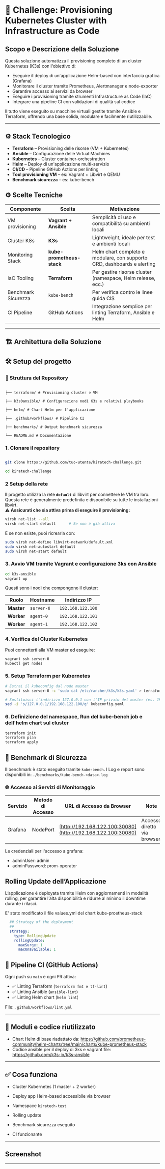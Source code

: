 # 🔧 Challenge: Provisioning Kubernetes Cluster with Infrastructure as Code


## Scopo e Descrizione della Soluzione

Questa soluzione automatizza il provisioning completo di un cluster Kubernetes (K3s) con l'obiettivo di:

- Eseguire il deploy di un'applicazione Helm-based con interfaccia grafica (Grafana)
- Monitorare il cluster tramite Prometheus, Alertmanager e node-exporter
- Garantire accesso ai servizi da browser
- Eseguire i provisioning tramite strumenti Infrastructure as Code (IaC)
- Integrare una pipeline CI con validazioni di qualità sul codice

Il tutto viene eseguito su macchine virtuali gestite tramite Ansible e Terraform, offrendo una base solida, modulare e facilmente riutilizzabile.

---
  

## ⚙️ Stack Tecnologico

- **Terraform** – Provisioning delle risorse (VM + Kubernetes)
- **Ansible** – Configurazione delle Virtual Machines
- **Kubernetes** – Cluster container-orchestration
- **Helm** – Deploy di un'applicazione multi-servizio
- **CI/CD** – Pipeline GitHub Actions per linting
- **Tool provisioning VM** – es: Vagrant + Libvirt e QEMU
- **Benchmark sicurezza** – es: kube-bench


## ⚙️ Scelte Tecniche

| Componente         | Scelta                   | Motivazione                                                                 |
|--------------------|--------------------------|------------------------------------------------------------------------------|
| VM provisioning    | **Vagrant + Ansible**    | Semplicità di uso e compatibilità su ambienti locali                       |
| Cluster K8s        | **K3s**                  | Lightweight, ideale per test e ambienti locali                              |
| Monitoring Stack   | **kube-prometheus-stack**| Helm chart completo e modulare, con supporto CRD, dashboards e alerting     |
| IaC Tooling        | **Terraform**            | Per gestire risorse cluster (namespace, Helm release, ecc.)                 |
| Benchmark Sicurezza| `kube-bench`             | Per verifica contro le linee guida CIS                                      |
| CI Pipeline        | GitHub Actions           | Integrazione semplice per linting Terraform, Ansible e Helm                |

---



## 🏗️ Architettura della Soluzione


## 🛠️ Setup del progetto

### 📁 Struttura del Repository  

```

├── terraform/ # Provisioning cluster e VM

├── k3s0ansible/ # Configurazione nodi K3s e relativi playbooks

├── helm/ # Chart Helm per l'applicazione

├── .github/workflows/ # Pipeline CI

├── benchmarks/ # Output benchmark sicurezza

└── README.md # Documentazione

```

### 1. Clonare il repository

```bash

git clone https://github.com/tuo-utente/kiratech-challenge.git

cd kiratech-challenge

```

### 2 Setup della rete

ll progetto utilizza la rete **`default`** di libvirt per connettere le VM tra loro.
Questa rete è generalmente predefinita e disponibile su tutte le installazioni libvirt.  
⚠️ **Assicurati che sia attiva prima di eseguire il provisioning:**

```bash
virsh net-list --all
virsh net-start default      # Se non è già attiva
```

E se non esiste, puoi ricrearla con:
```bash
sudo virsh net-define libvirt-network/default.xml
sudo virsh net-autostart default
sudo virsh net-start default
```
### 3. Avvio VM tramite Vagrant e configurazione 3ks con Ansible

```bash
cd k3s-ansible
vagrant up
```

Questi sono i nodi che compongono il cluster:

|Ruolo|Hostname|Indirizzo IP|
|---|---|---|
|**Master**|`server-0`|`192.168.122.100`|
|**Worker**|`agent-0`|`192.168.122.101`|
|**Worker**|`agent-1`|`192.168.122.102`|

### 4. Verifica del Cluster Kubernetes

Puoi connetterti alla VM master ed eseguire:
```bash
vagrant ssh server-0
kubectl get nodes
```

### 5. Setup Terraform per Kubernetes

```bash
# Estrai il kubeconfig dal nodo master
vagrant ssh server-0 -c 'sudo cat /etc/rancher/k3s/k3s.yaml' > terraform/kubeconfig.yaml

# Sostituisci l'indirizzo 127.0.0.1 con l'IP privato del master (es. 192.168.122.100)
sed -i 's/127.0.0.1/192.168.122.100/g' kubeconfig.yaml
```

### 6. Definizione del namespace, Run del kube-bench job  e dell'helm chart sul cluster

```bash
terraform init
terraform plan
terraform apply
```

## 🧪 Benchmark di Sicurezza

Il benchmark è stato eseguito tramite `kube-bench`.
I Log e report sono disponibili in: `./benchmarks/kube-bench-<data>.log`

  
### 🌐 Accesso ai Servizi di Monitoraggio

| Servizio | Metodo di Accesso | URL di Accesso da Browser                                    | Note                        |
| -------- | ----------------- | ------------------------------------------------------------ | --------------------------- |
| Grafana  | NodePort          | [http://192.168.122.100:30080](http://192.168.122.100:30080) | Accesso diretto via browser |

Le credenziali per l'accesso a grafana:
- adminUser: admin
- adminPassword: prom-operator

## Rolling Update dell’Applicazione

L’applicazione è deployata tramite Helm con aggiornamenti in modalità rolling, per garantire l’alta disponibilità e ridurre al minimo il downtime durante i rilasci.

E' stato modificato il file values.yml del chart kube-proetheus-stack

```yaml
  ## Strategy of the deployment
  ##
  strategy:
    type: RollingUpdate
    rollingUpdate:
      maxSurge: 1
      maxUnavailable: 1
```



## 🧪 Pipeline CI (GitHub Actions)
  
Ogni push su `main` e ogni PR attiva:
- ✅ Linting Terraform (`terraform fmt e tf-lint`)
- ✅ Linting Ansible (`ansible-lint`)
- ✅ Linting Helm chart (`helm lint`)

File: `.github/workflows/lint.yml`


---
  

## 🧩 Moduli e codice riutilizzato

- Chart Helm di base riadattato da: https://github.com/prometheus-community/helm-charts/tree/main/charts/kube-prometheus-stack
- Codice ansible per il deploy di 3ks e vagrant file: https://github.com/k3s-io/k3s-ansible
  

---
  

## ✅ Cosa funziona

  

- Cluster Kubernetes (1 master + 2 worker)

- Deploy app Helm-based accessibile via browser

- Namespace `kiratech-test`

- Rolling update

- Benchmark sicurezza eseguito

- CI funzionante  

---

  

## Screenshot 

  

---
  